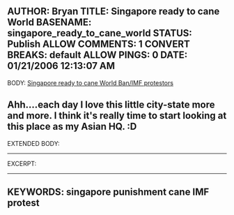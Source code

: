 AUTHOR: Bryan
TITLE: Singapore ready to cane World
BASENAME: singapore_ready_to_cane_world
STATUS: Publish
ALLOW COMMENTS: 1
CONVERT BREAKS: __default__
ALLOW PINGS: 0
DATE: 01/21/2006 12:13:07 AM
-----
BODY:
<a title="Singapore ready to cane World Ban/IMF protestors" href="http://sg.news.yahoo.com/060117/3/3xxvj.html">Singapore ready to cane World Ban/IMF protestors</a>

Ahh....each day I love this little city-state more and more. I think it's really time to start looking at this place as my Asian HQ. :D
-----
EXTENDED BODY:

-----
EXCERPT:

-----
KEYWORDS:
singapore punishment cane IMF protest
-----


